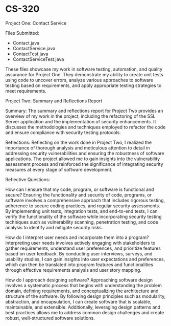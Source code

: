 # CS-320

Project One: Contact Service

Files Submitted:
- Contact.java
- ContactService.java
- ContactTest.java
- ContactServiceTest.java

These files showcase my work in software testing, automation, and quality assurance for Project One. They demonstrate my ability to create unit tests using code to uncover errors, analyze various approaches to software testing based on requirements, and apply appropriate testing strategies to meet requirements.

Project Two: Summary and Reflections Report

Summary:
The summary and reflections report for Project Two provides an overview of my work in the project, including the refactoring of the SSL Server application and the implementation of security enhancements. It discusses the methodologies and techniques employed to refactor the code and ensure compliance with security testing protocols.

Reflections:
Reflecting on the work done in Project Two, I realized the importance of thorough analysis and meticulous attention to detail in addressing security vulnerabilities and ensuring the robustness of software applications. The project allowed me to gain insights into the vulnerability assessment process and reinforced the significance of integrating security measures at every stage of software development.

Reflective Questions:

How can I ensure that my code, program, or software is functional and secure?
Ensuring the functionality and security of code, programs, or software involves a comprehensive approach that includes rigorous testing, adherence to secure coding practices, and regular security assessments. By implementing unit tests, integration tests, and end-to-end tests, I can verify the functionality of the software while incorporating security testing techniques such as vulnerability scanning, penetration testing, and code analysis to identify and mitigate security risks.

How do I interpret user needs and incorporate them into a program?
Interpreting user needs involves actively engaging with stakeholders to gather requirements, understand user preferences, and prioritize features based on user feedback. By conducting user interviews, surveys, and usability studies, I can gain insights into user expectations and preferences, which can then be translated into program features and functionalities through effective requirements analysis and user story mapping.

How do I approach designing software?
Approaching software design involves a systematic process that begins with understanding the problem domain, defining requirements, and conceptualizing the architecture and structure of the software. By following design principles such as modularity, abstraction, and encapsulation, I can create software that is scalable, maintainable, and extensible. Additionally, leveraging design patterns and best practices allows me to address common design challenges and create robust, well-structured software solutions.
